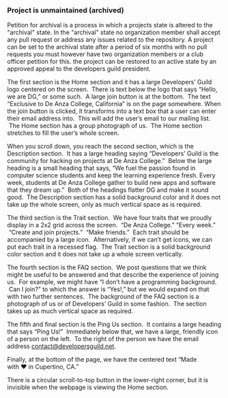 ### Project is unmaintained (archived)
Petition for archival is a process in 
which a projects state is altered to the "archival" state. In the "archival" state
no organization member shall accept any pull
request or address any issues related to the
repository. A project can be set to the archival state after a period of six months with no pull requests you must however have two organization members or a club officer petition for this. the project can be restored to an active state by an approved appeal to the developers guild president.

The first section is the Home section and it has a large Developers’ Guild logo
centered on the screen.  There is text below the logo that says “Hello, we are
DG,” or some such.  A large join button is at the bottom.  The text “Exclusive
to De Anza College, California” is on the page somewhere.  When the join button
is clicked, it transforms into a text box that a user can enter their email
address into.  This will add the user’s email to our mailing list.  The Home
section has a group photograph of us.  The Home section stretches to fill the
user’s whole screen.

When you scroll down, you reach the second section, which is the Description
section.  It has a large heading saying “Developers’ Guild is the community for
hacking on projects at De Anza College.”  Below the large heading is a small
heading that says, “We fuel the passion found in computer science students and
keep the learning experience fresh.  Every week, students at De Anza College
gather to build new apps and software that they dream up.”  Both of the
headings flatter DG and make it sound good.  The Description section has a
solid background color and it does not take up the whole screen, only as much
vertical space as is required.

The third section is the Trait section.  We have four traits that we proudly
display in a 2x2 grid across the screen.  “De Anza College.”  “Every week.”
 “Create and join projects.”  “Make friends.”  Each trait should be accompanied
by a large icon.  Alternatively, if we can’t get icons, we can put each trait
in a recessed flag.  The Trait section is a solid background color section and
it does not take up a whole screen vertically.

The fourth section is the FAQ section.  We post questions that we think might
be useful to be answered and that describe the experience of joining us.  For
example, we might have “I don’t have a programming background.  Can I join?” to
which the answer is “Yes!,” but we would expand on that with two further
sentences.  The background of the FAQ section is a photograph of us or of
Developers’ Guild in some fashion.  The section takes up as much vertical space
as required.

The fifth and final section is the Ping Us section.  It contains a large
heading that says “Ping Us!”  Immediately below that, we have a large, friendly
icon of a person on the left.  To the right of the person we have the email
address contact@developersguild.net.

Finally, at the bottom of the page, we have the centered text “Made with ♥ in
Cupertino, CA.”

There is a circular scroll-to-top button in the lower-right corner, but it is
invisible when the webpage is viewing the Home section.
